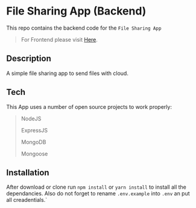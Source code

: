 # File Sharing App (Backend)
This repo contains the backend code for the `File Sharing App`
>For Frontend please visit [Here](https://github.com/tgovani426/file-sharing-app-Frontend).


## Description
A simple file sharing app to send files with cloud.
## Tech

This App uses a number of open source projects to work properly:

>NodeJS
>
>ExpressJS
>
>MongoDB
>
>Mongoose





## Installation
After download or clone run `npm install` or `yarn install` to install all the dependancies. Also do not forget to rename `.env.example` into `.env` an put all creadentials.`
